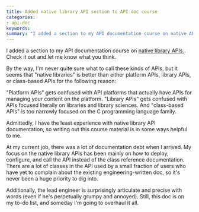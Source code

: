 ```yaml
---
title: Added native library API section to API doc course
categories:
- api-doc
keywords: 
summary: "I added a section to my API documentation course on native API documentation. This is an area I'm hoping to develop more expertise in."
---
```


I added a section to my API documentation course on [native library APIs.](http://idratherbewriting.com/nativelibraryapis_overview/). Check it out and let me know what you think.

By the way, I'm never quite sure what to call these kinds of APIs, but it seems that "native libraries" is better than either platform APIs, library APIs, or class-based APIs for the following reason:

"Platform APIs" gets confused with API platforms that actually have APIs for managing your content on the  platform. "Library APIs" gets confused with APIs focused literally on libraries and library sciences. And "class-based APIs" is too narrowly focused on the C programming language family. 

Admittedly, I have the least experience with native library API documentation, so writing out this course material is in some ways helpful to me. 

At my current job, there was a lot of documentation debt when I arrived. My focus on the native library APIs has been mainly on how to deploy, configure, and call the API instead of the class reference documentation. There are a lot of classes in the API used by a small fraction of users who have yet to complain about the existing engineering-written doc, so it's never been a huge priority to dig into. 

Additionally, the lead engineer is surprisingly articulate and precise with words (even if he's perpetually grumpy and annoyed). Still, this doc is on my to-do list, and someday I'm going to overhaul it all.


